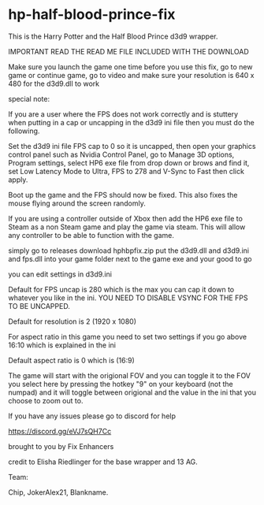 # hp-half-blood-prince-fix


This is the Harry Potter and the Half Blood Prince d3d9 wrapper.

IMPORTANT READ THE READ ME FILE INCLUDED WITH THE DOWNLOAD

Make sure you launch the game one time before you use this fix, go to new game or continue game, go to video and make sure your resolution is 640 x 480 for the d3d9.dll to work 

special note:

If you are a user where the FPS does not work correctly and is stuttery when putting in a cap or uncapping in the d3d9 ini file then you must do the following. 

Set the d3d9 ini file FPS cap to 0 so it is uncapped, then open your graphics control panel such as Nvidia Control Panel, go to Manage 3D options, Program settings, select HP6 exe file from drop down or brows and find it, set Low Latency Mode to Ultra, FPS to 278 and V-Sync to Fast then click apply. 

Boot up the game and the FPS should now be fixed. This also fixes the mouse flying around the screen randomly.

If you are using a controller outside of Xbox then add the HP6 exe file to Steam as a non Steam game and play the game via steam. This will allow any controller to be able to function with the game.

simply go to releases download hphbpfix.zip put the d3d9.dll and d3d9.ini and fps.dll into your game folder next to the game exe and your good to go 

you can edit settings in d3d9.ini 

Default for FPS uncap is 280 which is the max you can cap it down to whatever you like in the ini. YOU NEED TO DISABLE VSYNC FOR THE FPS TO BE UNCAPPED.

Default for resolution is 2 (1920 x 1080)

For aspect ratio in this game you need to set two settings if you go above 16:10 which is explained in the ini 

Default aspect ratio is 0 which is (16:9)   

The game will start with the origional FOV and you can toggle it to the FOV you select here by pressing the hotkey "9" on your keyboard (not the numpad) and it will toggle between origional and the value in the ini that you choose to zoom out to.

If you have any issues please go to discord for help 

https://discord.gg/eVJ7sQH7Cc

brought to you by Fix Enhancers 

credit to Elisha Riedlinger for the base wrapper and 13 AG.

Team: 

Chip, JokerAlex21, Blankname.
